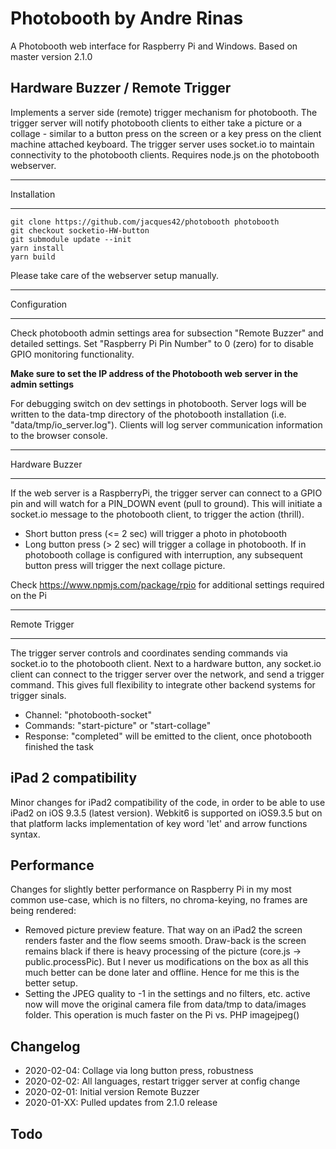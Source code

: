 # Photobooth by Andre Rinas
A Photobooth web interface for Raspberry Pi and Windows. Based on master version 2.1.0 

## Hardware Buzzer / Remote Trigger
Implements a server side (remote) trigger mechanism for photobooth. The trigger server will notify photobooth clients to either take a picture or a collage - similar to a button press on the screen or a key press on the client machine attached keyboard. The trigger server uses socket.io to maintain connectivity to the photobooth clients. Requires node.js on the photobooth webserver.

************
Installation
************
```
git clone https://github.com/jacques42/photobooth photobooth
git checkout socketio-HW-button
git submodule update --init
yarn install
yarn build
```
Please  take care of the webserver setup manually.

*************
Configuration
*************
Check photobooth admin settings area for subsection "Remote Buzzer" and detailed settings. Set "Raspberry Pi Pin Number" to 0 (zero) for to disable GPIO monitoring functionality.

**Make sure to set the IP address of the Photobooth web server in the admin settings**

For debugging switch on dev settings in photobooth. Server logs will be written to the data-tmp directory of the photobooth installation (i.e. "data/tmp/io_server.log"). Clients will log server communication information to the browser console. 

***************
Hardware Buzzer
***************
If the web server is a RaspberryPi, the trigger server can connect to a GPIO pin and will watch for a PIN_DOWN event (pull to ground). This will initiate a socket.io message to the photobooth client, to trigger the action (thrill).

- Short button press (<= 2 sec) will trigger a photo in photobooth
- Long button press (> 2 sec) will trigger a collage in photobooth. If in photobooth collage is configured with interruption, any subsequent button press will trigger the next collage picture. 

Check https://www.npmjs.com/package/rpio for additional settings required on the Pi

**************
Remote Trigger
**************
The trigger server controls and coordinates sending commands via socket.io to the photobooth client. Next to a hardware button, any socket.io client can connect to the trigger server over the network, and send a trigger command. This gives full flexibility to integrate other backend systems for trigger sinals.

- Channel: "photobooth-socket"
- Commands: "start-picture" or "start-collage"
- Response: "completed"  will be emitted to the client, once photobooth finished the task

## iPad 2 compatibility
Minor changes for  iPad2 compatibility of the code, in order to be able to use iPad2 on iOS 9.3.5 (latest version). Webkit6 is supported on iOS9.3.5 but on that platform lacks implementation of key word 'let' and arrow functions syntax.

## Performance
Changes for slightly better performance on Raspberry Pi in my most common use-case, which is no filters, no chroma-keying, no frames are being rendered:  
- Removed picture preview feature. That way on an iPad2 the screen renders faster and the flow seems smooth.  Draw-back is the screen remains black if there is heavy processing of the picture (core.js -> public.processPic). But I never us modifications on the box as all this much better can be done later and offline. Hence for me this is the better setup.
- Setting the JPEG quality to -1 in the settings and no filters, etc. active now will move the original camera file from data/tmp to data/images folder. This operation is much faster on the Pi vs. PHP imagejpeg()

## Changelog
- 2020-02-04: Collage via long button press, robustness
- 2020-02-02: All languages, restart trigger server at config change
- 2020-02-01: Initial version Remote Buzzer
- 2020-01-XX: Pulled updates from 2.1.0 release

## Todo

